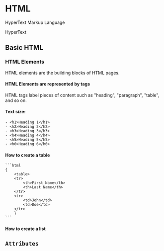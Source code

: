 # HTML
HyperText Markup Language

HyperText
## Basic HTML
### HTML Elements
HTML elements are the building blocks of HTML pages.

#### HTML Elements are represented by tags
HTML tags label pieces of content such as "heading", "paragraph", "table", and so on.
#### Text size:
    - <h1>Heading 1</h1>
    - <h2>Heading 2</h2>
    - <h3>Heading 3</h3>
    - <h4>Heading 4</h4>
    - <h5>Heading 5</h5>
    - <h6>Heading 6</h6>
#### How to create a table
    ```html
    {
        <table>
        <tr>
            <th>First Name</th>
            <th>Last Name</th>
        </tr>
        <tr>
            <td>John</td>
            <td>Doe</td>
        </tr>
        }
    ```
#### How to create a list

## `Attributes`



